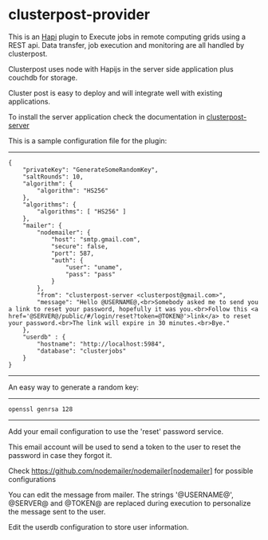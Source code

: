 # clusterpost-provider

This is an [Hapi](http://hapijs.com/) plugin to Execute jobs in remote computing grids using a REST api. Data transfer, job execution and monitoring are all handled by clusterpost.

Clusterpost uses node with Hapijs in the server side application plus couchdb for storage.

Cluster post is easy to deploy and will integrate well with existing applications.

To install the server application check the documentation in [clusterpost-server](https://www.npmjs.com/package/clusterpost-server)

This is a sample configuration file for the plugin:

----
	{
		"privateKey": "GenerateSomeRandomKey",
		"saltRounds": 10,
		"algorithm": { 
			"algorithm": "HS256"
		},
		"algorithms": { 
			"algorithms": [ "HS256" ] 
		},
		"mailer": {
			"nodemailer": {
				"host": "smtp.gmail.com",
			    "secure": false,
			    "port": 587,
			    "auth": {
			        "user": "uname",
			        "pass": "pass"
			    }
			},
			"from": "clusterpost-server <clusterpost@gmail.com>",
			"message": "Hello @USERNAME@,<br>Somebody asked me to send you a link to reset your password, hopefully it was you.<br>Follow this <a href='@SERVER@/public/#/login/reset?token=@TOKEN@'>link</a> to reset your password.<br>The link will expire in 30 minutes.<br>Bye."
		},
		"userdb" : {
			"hostname": "http://localhost:5984",
			"database": "clusterjobs"
		}
	}
----

An easy way to generate a random key:

----
	openssl genrsa 128
----

Add your email configuration to use the 'reset' password service. 

This email account will be used to send a token to the user to reset the password in case they forgot it. 

Check https://github.com/nodemailer/nodemailer[nodemailer] for possible configurations

You can edit the message from mailer. The strings '@USERNAME@', @SERVER@ and @TOKEN@ are replaced during execution to personalize the message sent to the user.

Edit the userdb configuration to store user information. 

